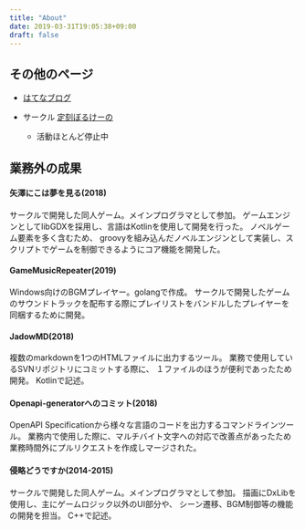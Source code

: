 ```yaml
---
title: "About"
date: 2019-03-31T19:05:38+09:00
draft: false
---
```



その他のページ
---

- [はてなブログ](http://osjupiter.hatenablog.com/)


- サークル [定刻ぼるけーの](http://www.teikoku-vol.com/wp/)
  - 活動ほとんど停止中
  
  
  
業務外の成果
---

#### 矢澤にこは夢を見る(2018)

サークルで開発した同人ゲーム。メインプログラマとして参加。
ゲームエンジンとしてlibGDXを採用し、言語はKotlinを使用して開発を行った。
ノベルゲーム要素を多く含むため、
groovyを組み込んだノベルエンジンとして実装し、スクリプトでゲームを制御できるようにコア機能を開発した。


#### GameMusicRepeater(2019)

Windows向けのBGMプレイヤー。golangで作成。
サークルで開発したゲームのサウンドトラックを配布する際にプレイリストをバンドルしたプレイヤーを同梱するために開発。

#### JadowMD(2018)

複数のmarkdownを1つのHTMLファイルに出力するツール。
業務で使用しているSVNリポジトリにコミットする際に、
１ファイルのほうが便利であったため開発。
Kotlinで記述。

#### Openapi-generatorへのコミット(2018)

OpenAPI Specificationから様々な言語のコードを出力するコマンドラインツール。
業務内で使用した際に、マルチバイト文字への対応で改善点があったため
業務時間外にプルリクエストを作成しマージされた。

#### 侵略どうですか(2014-2015)

サークルで開発した同人ゲーム。メインプログラマとして参加。
描画にDxLibを使用し、主にゲームロジック以外のUI部分や、
シーン遷移、BGM制御等の機能の開発を担当。
C++で記述。
